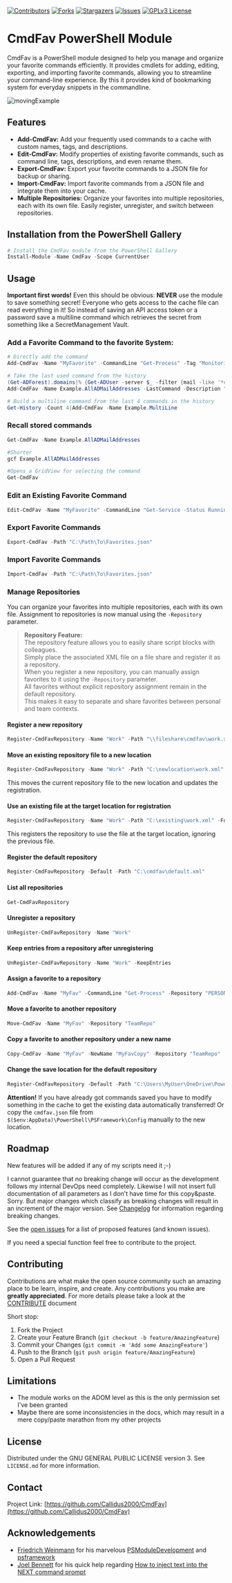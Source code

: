 ﻿<!--
*** Thanks for checking out the Best-README-Template. If you have a suggestion
*** that would make this better, please fork the repo and create a pull request
*** or simply open an issue with the tag "enhancement".
*** Thanks again! Now go create something AMAZING! :D
***
-->

<!-- PROJECT SHIELDS -->
<!--
*** I'm using markdown "reference style" links for readability.
*** Reference links are enclosed in brackets [ ] instead of parentheses ( ).
*** See the bottom of this document for the declaration of the reference variables
*** for contributors-url, forks-url, etc. This is an optional, concise syntax you may use.
*** https://www.markdownguide.org/basic-syntax/#reference-style-links
-->
[![Contributors][contributors-shield]][contributors-url]
[![Forks][forks-shield]][forks-url]
[![Stargazers][stars-shield]][stars-url]
[![Issues][issues-shield]][issues-url]
[![GPLv3 License][license-shield]][license-url]


# CmdFav PowerShell Module

CmdFav is a PowerShell module designed to help you manage and organize your favorite commands efficiently. It provides cmdlets for adding, editing, exporting, and importing favorite commands, allowing you to streamline your command-line experience. By this it provides kind of bookmarking system for everyday snippets in the commandline.

![movingExample](media/cmdfav.gif)

## Features

- **Add-CmdFav:** Add your frequently used commands to a cache with custom names, tags, and descriptions.
- **Edit-CmdFav:** Modify properties of existing favorite commands, such as command line, tags, descriptions, and even rename them.
- **Export-CmdFav:** Export your favorite commands to a JSON file for backup or sharing.
- **Import-CmdFav:** Import favorite commands from a JSON file and integrate them into your cache.
- **Multiple Repositories:** Organize your favorites into multiple repositories, each with its own file. Easily register, unregister, and switch between repositories.

## Installation from the PowerShell Gallery

```powershell
# Install the CmdFav module from the PowerShell Gallery
Install-Module -Name CmdFav -Scope CurrentUser
```

## Usage
**Important first words!**
Even this should be obvious: **NEVER** use the module to save something secret! Everyone who gets access to the cache file can read everything in it! So instead of saving an API access token or a password save a multiline command which retrieves the secret from something like a SecretManagement Vault.

### Add a Favorite Command to the favorite System:
```PowerShell
# Directly add the command
Add-CmdFav -Name "MyFavorite" -CommandLine "Get-Process" -Tag "Monitoring"

# Take the last used command from the history
(Get-ADForest).domains|% {Get-ADUser -server $_ -filter {mail -like '*company.com'} -Properties mail}|select UserPrincipalName,name,mail
Add-CmdFav -Name Example.AllADMailAddresses -LastCommand -Description "Get all users with their mail addresses from all forest domains"

# Build a multiline command from the last 4 commands in the history
Get-History -Count 4|Add-CmdFav -Name Example.MultiLine
```

### Recall stored commands
```PowerShell
Get-CmdFav -Name Example.AllADMailAddresses

#Shorter
gcf Example.AllADMailAddresses

#Opens a GridView for selecting the command
Get-CmdFav
```

### Edit an Existing Favorite Command
```PowerShell
Edit-CmdFav -Name "MyFavorite" -CommandLine "Get-Service -Status Running" -Tag "Service" -Description "List running services"
```

### Export Favorite Commands
```PowerShell
Export-CmdFav -Path "C:\Path\To\Favorites.json"
```

### Import Favorite Commands
```PowerShell
Import-CmdFav -Path "C:\Path\To\Favorites.json"
```

### Manage Repositories


You can organize your favorites into multiple repositories, each with its own file. Assignment to repositories is now manual using the `-Repository` parameter.

> **Repository Feature:**  
> The repository feature allows you to easily share script blocks with colleagues.  
> Simply place the associated XML file on a file share and register it as a repository.  
> When you register a new repository, you can manually assign favorites to it using the `-Repository` parameter.  
> All favorites without explicit repository assignment remain in the default repository.  
> This makes it easy to separate and share favorites between personal and team contexts.


#### Register a new repository
```PowerShell
Register-CmdFavRepository -Name "Work" -Path "\\fileshare\cmdfav\work.xml"
```

#### Move an existing repository file to a new location
```PowerShell
Register-CmdFavRepository -Name "Work" -Path "C:\newlocation\work.xml" -Move
```
This moves the current repository file to the new location and updates the registration.

#### Use an existing file at the target location for registration
```PowerShell
Register-CmdFavRepository -Name "Work" -Path "C:\existing\work.xml" -Force
```
This registers the repository to use the file at the target location, ignoring the previous file.

#### Register the default repository
```PowerShell
Register-CmdFavRepository -Default -Path "C:\cmdfav\default.xml"
```

#### List all repositories
```PowerShell
Get-CmdFavRepository
```

#### Unregister a repository
```PowerShell
UnRegister-CmdFavRepository -Name "Work"
```

#### Keep entries from a repository after unregistering
```PowerShell
UnRegister-CmdFavRepository -Name "Work" -KeepEntries
```

#### Assign a favorite to a repository
```PowerShell
Add-CmdFav -Name "MyFav" -CommandLine "Get-Process" -Repository "PERSONALDEFAULT"
```

#### Move a favorite to another repository
```PowerShell
Move-CmdFav -Name "MyFav" -Repository "TeamRepo"
```

#### Copy a favorite to another repository under a new name
```PowerShell
Copy-CmdFav -Name "MyFav" -NewName "MyFavCopy" -Repository "TeamRepo"
```


#### Change the save location for the default repository
```PowerShell
Register-CmdFavRepository -Default -Path "C:\Users\MyUser\OneDrive\PowerShell\default.xml"
```

**Attention!** If you have already got commands saved you have to modify something in the cache to get the existing data automatically transferred! Or copy the `cmdfav.json` file from `$($env:AppData)\PowerShell\PSFramework\Config` manually to the new location.

<!-- ROADMAP -->
## Roadmap
New features will be added if any of my scripts need it ;-)

I cannot guarantee that no breaking change will occur as the development follows my internal DevOps need completely. Likewise I will not insert full documentation of all parameters as I don't have time for this copy&paste. Sorry. But major changes which classify as breaking changes will result in an increment of the major version. See [Changelog](FortigateManager\changelog.md) for information regarding breaking changes.

See the [open issues](https://github.com/Callidus2000/CmdFav/issues) for a list of proposed features (and known issues).

If you need a special function feel free to contribute to the project.

<!-- CONTRIBUTING -->
## Contributing

Contributions are what make the open source community such an amazing place to be learn, inspire, and create. Any contributions you make are **greatly appreciated**. For more details please take a look at the [CONTRIBUTE](docs/CONTRIBUTING.md#Contributing-to-this-repository) document

Short stop:

1. Fork the Project
2. Create your Feature Branch (`git checkout -b feature/AmazingFeature`)
3. Commit your Changes (`git commit -m 'Add some AmazingFeature'`)
4. Push to the Branch (`git push origin feature/AmazingFeature`)
5. Open a Pull Request


## Limitations
* The module works on the ADOM level as this is the only permission set I've been granted
* Maybe there are some inconsistencies in the docs, which may result in a mere copy/paste marathon from my other projects

<!-- LICENSE -->
## License

Distributed under the GNU GENERAL PUBLIC LICENSE version 3. See `LICENSE.md` for more information.



<!-- CONTACT -->
## Contact


Project Link: [https://github.com/Callidus2000/CmdFav](https://github.com/Callidus2000/CmdFav)



<!-- ACKNOWLEDGEMENTS -->
## Acknowledgements

* [Friedrich Weinmann](https://github.com/FriedrichWeinmann) for his marvelous [PSModuleDevelopment](https://github.com/PowershellFrameworkCollective/PSModuleDevelopment) and [psframework](https://github.com/PowershellFrameworkCollective/psframework)
* [Joel Bennett](https://github.com/jaykul) for his quick help regarding [How to inject text into the NEXT command prompt](https://gist.github.com/Jaykul/7dee4f47a61616fde6858ca960743fd5)





<!-- MARKDOWN LINKS & IMAGES -->
<!-- https://www.markdownguide.org/basic-syntax/#reference-style-links -->
[contributors-shield]: https://img.shields.io/github/contributors/Callidus2000/CmdFav.svg?style=for-the-badge
[contributors-url]: https://github.com/Callidus2000/CmdFav/graphs/contributors
[forks-shield]: https://img.shields.io/github/forks/Callidus2000/CmdFav.svg?style=for-the-badge
[forks-url]: https://github.com/Callidus2000/CmdFav/network/members
[stars-shield]: https://img.shields.io/github/stars/Callidus2000/CmdFav.svg?style=for-the-badge
[stars-url]: https://github.com/Callidus2000/CmdFav/stargazers
[issues-shield]: https://img.shields.io/github/issues/Callidus2000/CmdFav.svg?style=for-the-badge
[issues-url]: https://github.com/Callidus2000/CmdFav/issues
[license-shield]: https://img.shields.io/github/license/Callidus2000/CmdFav.svg?style=for-the-badge
[license-url]: https://github.com/Callidus2000/CmdFav/blob/master/LICENSE

